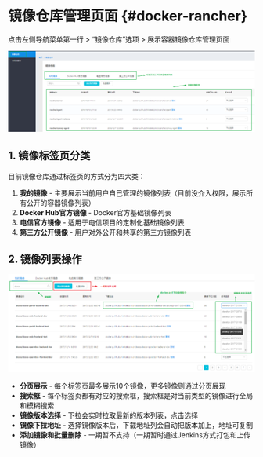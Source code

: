 # 镜像仓库管理页面 {#docker-rancher}

点击左侧导航菜单第一行  &gt; “镜像仓库”选项  &gt; 展示容器镜像仓库管理页面

![1513930790664](img/1513930790664.png)

## 1. 镜像标签页分类

目前镜像仓库通过标签页的方式分为四大类：

1. **我的镜像** - 主要展示当前用户自己管理的镜像列表（目前没介入权限，展示所有公开的容器镜像列表）
2. **Docker Hub官方镜像** - Docker官方基础镜像列表
3. **电信官方镜像** - 适用于电信项目的定制化基础镜像列表
4. **第三方公开镜像** - 用户对外公开和共享的第三方镜像列表

## 2. 镜像列表操作

![1513926047058](img/1513926047058.png)

* **分页展示** - 每个标签页最多展示10个镜像，更多镜像则通过分页展现
* **搜索框** - 每个标签页都有对应的搜索框，搜索框是对当前类型的镜像进行全局和模糊搜索
* **镜像版本选择** - 下拉会实时拉取最新的版本列表，点击选择
* **镜像下拉地址** - 选择镜像版本后，下载地址列会自动把版本加上，地址可复制
* **添加镜像和批量删除** - 一期暂不支持（一期暂时通过Jenkins方式打包和上传镜像）



